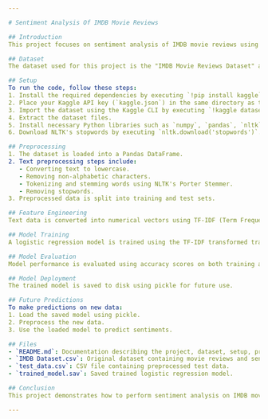 ```yaml
---

# Sentiment Analysis Of IMDB Movie Reviews

## Introduction
This project focuses on sentiment analysis of IMDB movie reviews using machine learning techniques. The goal is to build a model that can classify movie reviews as either positive or negative based on their content.

## Dataset
The dataset used for this project is the "IMDB Movie Reviews Dataset" available on Kaggle. It contains 50,000 movie reviews along with their corresponding sentiments (positive or negative).

## Setup
To run the code, follow these steps:
1. Install the required dependencies by executing `!pip install kaggle` in your Python environment.
2. Place your Kaggle API key (`kaggle.json`) in the same directory as the code.
3. Import the dataset using the Kaggle CLI by executing `!kaggle datasets download -d lakshmi25npathi/imdb-dataset-of-50k-movie-reviews`.
4. Extract the dataset files.
5. Install necessary Python libraries such as `numpy`, `pandas`, `nltk`, and `scikit-learn`.
6. Download NLTK's stopwords by executing `nltk.download('stopwords')`.

## Preprocessing
1. The dataset is loaded into a Pandas DataFrame.
2. Text preprocessing steps include:
   - Converting text to lowercase.
   - Removing non-alphabetic characters.
   - Tokenizing and stemming words using NLTK's Porter Stemmer.
   - Removing stopwords.
3. Preprocessed data is split into training and test sets.

## Feature Engineering
Text data is converted into numerical vectors using TF-IDF (Term Frequency-Inverse Document Frequency) vectorization.

## Model Training
A logistic regression model is trained using the TF-IDF transformed training data.

## Model Evaluation
Model performance is evaluated using accuracy scores on both training and test datasets.

## Model Deployment
The trained model is saved to disk using pickle for future use.

## Future Predictions
To make predictions on new data:
1. Load the saved model using pickle.
2. Preprocess the new data.
3. Use the loaded model to predict sentiments.

## Files
- `README.md`: Documentation describing the project, dataset, setup, preprocessing, model training, evaluation, deployment, and future predictions.
- `IMDB Dataset.csv`: Original dataset containing movie reviews and sentiments.
- `test_data.csv`: CSV file containing preprocessed test data.
- `trained_model.sav`: Saved trained logistic regression model.

## Conclusion
This project demonstrates how to perform sentiment analysis on IMDB movie reviews using machine learning techniques. By training a logistic regression model on preprocessed text data, we can effectively classify movie reviews as positive or negative.

---
```

